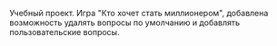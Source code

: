 Учебный проект. Игра "Кто хочет стать миллионером", добавлена возможность удалять вопросы по умолчанию и добавлять пользовательские вопросы.
